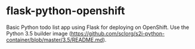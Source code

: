 # flask-python-openshift

Basic Python todo list app using Flask for deploying on OpenShift. Use the Python 3.5 builder image (https://github.com/sclorg/s2i-python-container/blob/master/3.5/README.md).
